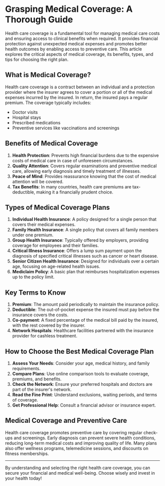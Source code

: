 # Grasping Medical Coverage: A Thorough Guide

Health care coverage is a fundamental tool for managing medical care costs and ensuring access to clinical benefits when required. It provides financial protection against unexpected medical expenses and promotes better health outcomes by enabling access to preventive care. This article explores the critical aspects of medical coverage, its benefits, types, and tips for choosing the right plan.

## What is Medical Coverage?

Health care coverage is a contract between an individual and a protection provider where the insurer agrees to cover a portion or all of the medical expenses incurred by the insured. In return, the insured pays a regular premium. The coverage typically includes:

- Doctor visits
- Hospital stays
- Prescribed medications
- Preventive services like vaccinations and screenings

## Benefits of Medical Coverage

1. **Health Protection**: Prevents high financial burdens due to the expensive costs of medical care in case of unforeseen circumstances.
2. **Quality Attention**: Covers regular examinations and preventive medical care, allowing early diagnosis and timely treatment of illnesses.
3. **Peace of Mind**: Provides reassurance knowing that the cost of medical attention will be covered.
4. **Tax Benefits**: In many countries, health care premiums are tax-deductible, making it a financially prudent choice.

## Types of Medical Coverage Plans

1. **Individual Health Insurance**: A policy designed for a single person that covers their medical expenses.
2. **Family Health Insurance**: A single policy that covers all family members under one premium.
3. **Group Health Insurance**: Typically offered by employers, providing coverage for employees and their families.
4. **Critical Illness Insurance**: Offers a lump sum payment upon the diagnosis of specified critical illnesses such as cancer or heart disease.
5. **Senior Citizen Health Insurance**: Designed for individuals over a certain age, focusing on age-related health issues.
6. **Mediclaim Policy**: A basic plan that reimburses hospitalization expenses up to the policy limit.

## Key Terms to Know

1. **Premium**: The amount paid periodically to maintain the insurance policy.
2. **Deductible**: The out-of-pocket expense the insured must pay before the insurance covers the costs.
3. **Co-payment**: A fixed percentage of the medical bill paid by the insured, with the rest covered by the insurer.
4. **Network Hospitals**: Healthcare facilities partnered with the insurance provider for cashless treatment.

## How to Choose the Best Medical Coverage Plan

1. **Assess Your Needs**: Consider your age, medical history, and family requirements.
2. **Compare Plans**: Use online comparison tools to evaluate coverage, premiums, and benefits.
3. **Check the Network**: Ensure your preferred hospitals and doctors are part of the insurer's network.
4. **Read the Fine Print**: Understand exclusions, waiting periods, and terms of coverage.
5. **Get Professional Help**: Consult a financial advisor or insurance expert.

## Medical Coverage and Preventive Care

Health care coverage promotes preventive care by covering regular check-ups and screenings. Early diagnosis can prevent severe health conditions, reducing long-term medical costs and improving quality of life. Many plans also offer wellness programs, telemedicine sessions, and discounts on fitness memberships.

---

By understanding and selecting the right health care coverage, you can secure your financial and medical well-being. Choose wisely and invest in your health today!
